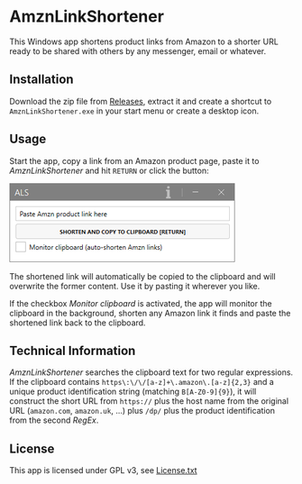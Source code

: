 ﻿# AmznLinkShortener

This Windows app shortens product links from Amazon to a shorter URL ready to be shared with others by 
any messenger, email or whatever.

## Installation

Download the zip file from [Releases](https://github.com/elpatron68/AmznLinkShortener/releases/latest), 
extract it and create a shortcut to `AmznLinkShortener.exe` in your start menu or create a desktop icon.

## Usage

Start the app, copy a link from an Amazon product page, paste it to *AmznLinkShortener* and hit `RETURN` 
or click the button:

![Animated GIF showing usage](usage.gif)

The shortened link will automatically be copied to the clipboard and will overwrite the former content. 
Use it by pasting it wherever you like.

If the checkbox *Monitor clipboard* is activated, the app will monitor the clipboard in the background, 
shorten any Amazon link it finds and paste the shortened link back to the clipboard.

## Technical Information

*AmznLinkShortener* searches the clipboard text for two regular expressions. 
If the clipboard contains `https\:\/\/[a-z]+\.amazon\.[a-z]{2,3}` and a unique product 
identification string (matching `B[A-Z0-9]{9}`), it will construct the short URL from `https://` plus 
the host name from the original URL (`amazon.com`, `amazon.uk`, ...) plus `/dp/` plus 
the product identification from the second *RegEx*.

## License

This app is licensed under GPL v3, see [License.txt](License.txt)